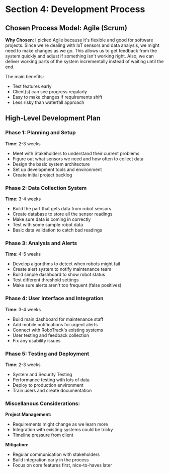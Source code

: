 # Section 4: Development Process

## Chosen Process Model: Agile (Scrum)

**Why Chosen**: I picked Agile because it's flexible and good for software projects. Since we're dealing with IoT sensors and data analysis, we might need to make changes as we go. This allows us to get feedback from the system quickly and adjust if something isn't working right. Also, we can deliver working parts of the system incrementally instead of waiting until the end.

The main benefits:
* Test features early
* Client(s) can see progress regularly 
* Easy to make changes if requirements shift
* Less risky than waterfall approach

## High-Level Development Plan

### **Phase 1: Planning and Setup**
**Time**: 2-3 weeks
* Meet with Stakeholders to understand their current problems
* Figure out what sensors we need and how often to collect data
* Design the basic system architecture
* Set up development tools and environment
* Create initial project backlog

### **Phase 2: Data Collection System**  
**Time**: 3-4 weeks
* Build the part that gets data from robot sensors
* Create database to store all the sensor readings
* Make sure data is coming in correctly
* Test with some sample robot data
* Basic data validation to catch bad readings

### **Phase 3: Analysis and Alerts**
**Time**: 4-5 weeks  
* Develop algorithms to detect when robots might fail
* Create alert system to notify maintenance team
* Build simple dashboard to show robot status
* Test different threshold settings
* Make sure alerts aren't too frequent (false positives)

### **Phase 4: User Interface and Integration**
**Time**: 3-4 weeks
* Build main dashboard for maintenance staff
* Add mobile notifications for urgent alerts  
* Connect with RoboTrack's existing systems
* User testing and feedback collection
* Fix any usability issues

### **Phase 5: Testing and Deployment**
**Time**: 2-3 weeks
* System and Security Testing
* Performance testing with lots of data
* Deploy to production environment
* Train users and create documentation

### Miscellanous Considerations:
**Project Management:**
- Requirements might change as we learn more
- Integration with existing systems could be tricky
- Timeline pressure from client

**Mitigation:**
- Regular communication with stakeholders
- Build integration early in the process
- Focus on core features first, nice-to-haves later